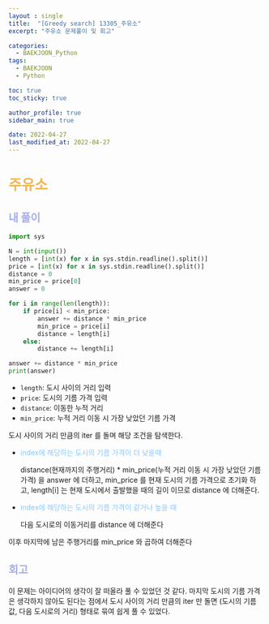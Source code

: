 ```yaml
---
layout : single
title:  "[Greedy search] 13305_주유소"
excerpt: "주유소 문제풀이 및 회고"

categories:
  - BAEKJOON_Python
tags:
  - BAEKJOON
  - Python

toc: true
toc_sticky: true

author_profile: true
sidebar_main: true

date: 2022-04-27
last_modified_at: 2022-04-27
---
```


# <span style="color: #f0b752">주유소</span>

## <span style="color: #a6acec">내 풀이</span>

```python
import sys

N = int(input())
length = [int(x) for x in sys.stdin.readline().split()]
price = [int(x) for x in sys.stdin.readline().split()]
distance = 0
min_price = price[0]
answer = 0

for i in range(len(length)):
    if price[i] < min_price:
        answer += distance * min_price
        min_price = price[i]
        distance = length[i]
    else:
        distance += length[i]

answer += distance * min_price
print(answer)
```

- `length`: 도시 사이의 거리 입력
- `price`: 도시의 기름 가격 입력 
- `distance`: 이동한 누적 거리
- `min_price`: 누적 거리 이동 시 가장 낮았던 기름 가격

도시 사이의 거리 만큼의 iter 를 돌며 해당 조건을 탐색한다.

- <span style="color: #88c8ff">index에 해당하는 도시의 기름 가격이 더 낮을때</span> 

	distance(현재까지의 주행거리) * min_price(누적 거리 이동 시 가장 낮았던 기름 가격) 을 answer 에 더하고, min_price 를 현재 도시의 기름 가격으로 초기화 하고, length[i] 는 현재 도시에서 출발했을 때의 길이 이므로 distance 에 더해준다.

- <span style="color: #88c8ff">index에 해당하는 도시의 기름 가격이 같거나 높을 때</span> 

	다음 도시로의 이동거리를 distance 에 더해준다

이후 마지막에 남은 주행거리를 min_price 와 곱하여 더해준다



## <span style="color: #a6acec">회고</span>

이 문제는 아이디어의 생각이 잘 떠올라 풀 수 있었던 것 같다. 마지막 도시의 기름 가격은 생각하지 않아도 된다는 점에서 도시 사이의 거리 만큼의 iter 만 돌면 (도시의  기름값, 다음 도시로의 거리) 형태로 묶여 쉽게 풀 수 있었다.

